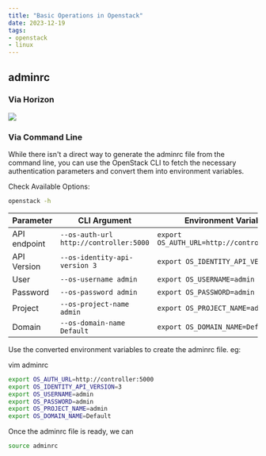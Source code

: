 ```yaml
---
title: "Basic Operations in Openstack"
date: 2023-12-19
tags:
- openstack
- linux
---
```


## adminrc

### Via Horizon

![](https://lh7-us.googleusercontent.com/gsvYcUHaaXeUAEW4g6n0GqBumI7UmHFfHH8rZ4Vb_UDgNDT2oOGiLTHnZdYBkRmjBK5Iff2PNjPuyGo8C09HofM-r821h-oIML-otVPyr32uQHHMtVmBa3XrkOOFYXrTo6BjZgcVwFC5OC-HV1mh6vY)


### Via Command Line

While there isn't a direct way to generate the adminrc file from the command line, you can use the OpenStack CLI to fetch the necessary authentication parameters and convert them into environment variables.

Check Available Options:

```bash
openstack -h
```

| Parameter    | CLI Argument           | Environment Variable                     |
|--------------|------------------------|------------------------------------------|
| API endpoint | `--os-auth-url http://controller:5000` | `export OS_AUTH_URL=http://controller:5000` |
| API Version  | `--os-identity-api-version 3` | `export OS_IDENTITY_API_VERSION=3`       |
| User         | `--os-username admin`  | `export OS_USERNAME=admin`                |
| Password     | `--os-password admin`  | `export OS_PASSWORD=admin`                |
| Project      | `--os-project-name admin` | `export OS_PROJECT_NAME=admin`           |
| Domain       | `--os-domain-name Default` | `export OS_DOMAIN_NAME=Default`         |


Use the converted environment variables to create the adminrc file. eg:

vim adminrc

```bash
export OS_AUTH_URL=http://controller:5000
export OS_IDENTITY_API_VERSION=3
export OS_USERNAME=admin
export OS_PASSWORD=admin
export OS_PROJECT_NAME=admin
export OS_DOMAIN_NAME=Default
```

Once the adminrc file is ready, we can

```bash
source adminrc
```

